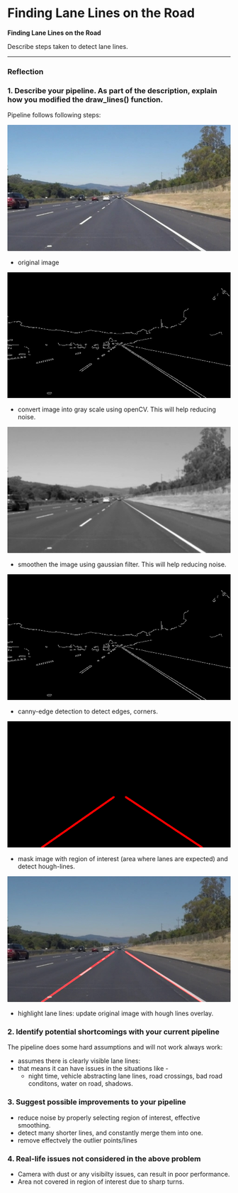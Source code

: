 # **Finding Lane Lines on the Road**

**Finding Lane Lines on the Road**

Describe steps taken to detect lane lines.


[//]: # (Image References)

[imageOriginal]: ./test_images_output/original.png "original"
[imageGrayscale]: ./test_images_output/canny_img_gray.png "canny_img_gray"
[imageGaussian]: ./test_images_output/gaussian_img_gray.png "gaussian"
[imageCanny]: ./test_images_output/canny_img_gray.png "canny_img_gray"
[imageHough]: ./test_images_output/hough_to_line_image.png "hough_to_line_imags"
[imageFinal]: ./test_images_output/final.png "final"

---

### Reflection

### 1. Describe your pipeline. As part of the description, explain how you modified the draw_lines() function.

Pipeline follows following steps:

![alt text][imageOriginal]

* original image

![alt text][imageGrayscale]

* convert image into gray scale using openCV. This will help reducing noise.

![alt text][imageGaussian]

* smoothen the image using gaussian filter. This will help reducing noise.

![alt text][imageCanny]

* canny-edge detection to detect edges, corners.  

![alt text][imageHough]

* mask image with region of interest (area where lanes are expected) and detect hough-lines.  

![alt text][imageFinal]

* highlight lane lines: update original image with hough lines overlay. 


### 2. Identify potential shortcomings with your current pipeline
The pipeline does some hard assumptions and will not work always work:
* assumes there is clearly visible lane lines:
* that means it can have issues in the situations like -
  * night time, vehicle abstracting lane lines, road crossings, bad road conditons, water on road, shadows. 


### 3. Suggest possible improvements to your pipeline
* reduce noise  by properly selecting region of interest, effective smoothing.
* detect many shorter lines, and constantly merge them into one. 
* remove effectvely the outlier points/lines

### 4. Real-life issues not considered in the above problem
* Camera with dust or any visibilty issues, can result in poor performance. 
* Area not covered in region of interest due to sharp turns.

